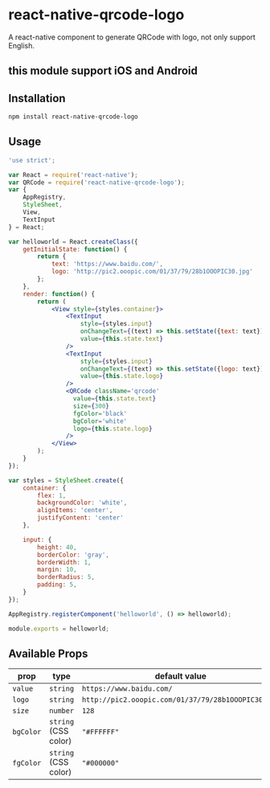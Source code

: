 # react-native-qrcode-logo

A react-native component to generate QRCode with logo, not only support English.

## this module support iOS and Android

## Installation
```sh
npm install react-native-qrcode-logo
```
## Usage
```jsx
'use strict';

var React = require('react-native');
var QRCode = require('react-native-qrcode-logo');
var {
    AppRegistry,
    StyleSheet,
    View,
    TextInput
} = React;

var helloworld = React.createClass({
    getInitialState: function() {
        return {
            text: 'https://www.baidu.com/',
            logo: 'http://pic2.ooopic.com/01/37/79/28b1OOOPIC30.jpg'
        };
    },
    render: function() {
        return (
            <View style={styles.container}>
                <TextInput
                    style={styles.input}
                    onChangeText={(text) => this.setState({text: text})}
                    value={this.state.text}
                />
                <TextInput
                    style={styles.input}
                    onChangeText={(text) => this.setState({logo: text})}
                    value={this.state.logo}
                />
                <QRCode className='qrcode' 
                  value={this.state.text}
                  size={300}
                  fgColor='black'
                  bgColor='white'
                  logo={this.state.logo}
                />
            </View>
        );
    }
});

var styles = StyleSheet.create({
    container: {
        flex: 1,
        backgroundColor: 'white',
        alignItems: 'center',
        justifyContent: 'center'
    },

    input: {
        height: 40,
        borderColor: 'gray',
        borderWidth: 1,
        margin: 10,
        borderRadius: 5,
        padding: 5,
    }
});

AppRegistry.registerComponent('helloworld', () => helloworld);

module.exports = helloworld;
```
## Available Props

prop      | type                 | default value
----------|----------------------|--------------
`value`   | `string`             | `https://www.baidu.com/`
`logo`    | `string`             | `http://pic2.ooopic.com/01/37/79/28b1OOOPIC30.jpg`
`size`    | `number`             | `128`
`bgColor` | `string` (CSS color) | `"#FFFFFF"`
`fgColor` | `string` (CSS color) | `"#000000"`

<!-- <img src='qrcode.png' height = '256' width = '256'/>

 -->